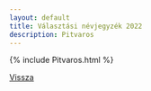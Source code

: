 ```yaml
---
layout: default
title: Választási névjegyzék 2022
description: Pitvaros
---
```


{% include Pitvaros.html %}

[Vissza](./)
